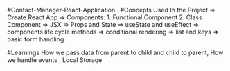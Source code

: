 #Contact-Manager-React-Application
.
#Concepts Used In the Project
=> Create React App
=> Components:
    1. Functional Component
    2. Class Component
=> JSX
=> Props and State
=> useState and useEffect
=> components life cycle methods
=> conditional rendering
=> list and keys
=> basic form handling

#Learnings
How we pass data from parent to child and child to parent,
How we handle events ,
Local Storage